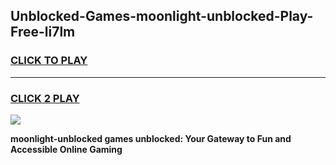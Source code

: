 
## Unblocked-Games-moonlight-unblocked-Play-Free-li7lm
<h3>
<a href="https://premium76.site?title=moonlight-unblocked&ref=23A">CLICK TO PLAY</a></h3>
<hr>

<h3>
<a href="https://premium76.site?title=moonlight-unblocked&ref=23A">CLICK 2 PLAY</a>
  
</h3>

<a href="https://premium76.site?title=moonlight-unblocked&ref=23A"><img src="https://clearcache.store/games.png"></a>


**moonlight-unblocked games unblocked: Your Gateway to Fun and Accessible Online Gaming**

